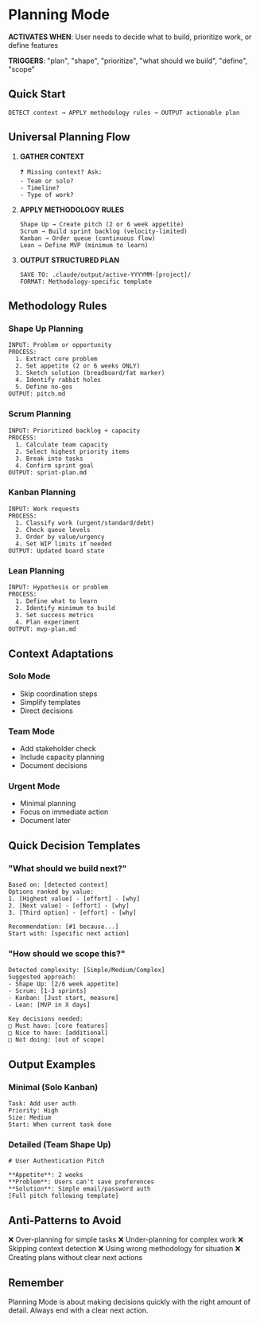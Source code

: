 # Planning Mode

**ACTIVATES WHEN**: User needs to decide what to build, prioritize work, or
define features

**TRIGGERS**: "plan", "shape", "prioritize", "what should we build", "define",
"scope"

## Quick Start

```
DETECT context → APPLY methodology rules → OUTPUT actionable plan
```

## Universal Planning Flow

1. **GATHER CONTEXT**
   ```
   ❓ Missing context? Ask:
   - Team or solo? 
   - Timeline?
   - Type of work?
   ```

2. **APPLY METHODOLOGY RULES**
   ```
   Shape Up → Create pitch (2 or 6 week appetite)
   Scrum → Build sprint backlog (velocity-limited)
   Kanban → Order queue (continuous flow)
   Lean → Define MVP (minimum to learn)
   ```

3. **OUTPUT STRUCTURED PLAN**
   ```
   SAVE TO: .claude/output/active-YYYYMM-[project]/
   FORMAT: Methodology-specific template
   ```

## Methodology Rules

### Shape Up Planning

```
INPUT: Problem or opportunity
PROCESS:
  1. Extract core problem
  2. Set appetite (2 or 6 weeks ONLY)
  3. Sketch solution (breadboard/fat marker)
  4. Identify rabbit holes
  5. Define no-gos
OUTPUT: pitch.md
```

### Scrum Planning

```
INPUT: Prioritized backlog + capacity
PROCESS:
  1. Calculate team capacity
  2. Select highest priority items
  3. Break into tasks
  4. Confirm sprint goal
OUTPUT: sprint-plan.md
```

### Kanban Planning

```
INPUT: Work requests
PROCESS:
  1. Classify work (urgent/standard/debt)
  2. Check queue levels
  3. Order by value/urgency
  4. Set WIP limits if needed
OUTPUT: Updated board state
```

### Lean Planning

```
INPUT: Hypothesis or problem
PROCESS:
  1. Define what to learn
  2. Identify minimum to build
  3. Set success metrics
  4. Plan experiment
OUTPUT: mvp-plan.md
```

## Context Adaptations

### Solo Mode

- Skip coordination steps
- Simplify templates
- Direct decisions

### Team Mode

- Add stakeholder check
- Include capacity planning
- Document decisions

### Urgent Mode

- Minimal planning
- Focus on immediate action
- Document later

## Quick Decision Templates

### "What should we build next?"

```
Based on: [detected context]
Options ranked by value:
1. [Highest value] - [effort] - [why]
2. [Next value] - [effort] - [why]
3. [Third option] - [effort] - [why]

Recommendation: [#1 because...]
Start with: [specific next action]
```

### "How should we scope this?"

```
Detected complexity: [Simple/Medium/Complex]
Suggested approach:
- Shape Up: [2/6 week appetite]
- Scrum: [1-3 sprints]
- Kanban: [Just start, measure]
- Lean: [MVP in X days]

Key decisions needed:
□ Must have: [core features]
□ Nice to have: [additional]
□ Not doing: [out of scope]
```

## Output Examples

### Minimal (Solo Kanban)

```
Task: Add user auth
Priority: High
Size: Medium
Start: When current task done
```

### Detailed (Team Shape Up)

```
# User Authentication Pitch

**Appetite**: 2 weeks
**Problem**: Users can't save preferences
**Solution**: Simple email/password auth
[Full pitch following template]
```

## Anti-Patterns to Avoid

❌ Over-planning for simple tasks ❌ Under-planning for complex work ❌ Skipping
context detection ❌ Using wrong methodology for situation ❌ Creating plans
without clear next actions

## Remember

Planning Mode is about making decisions quickly with the right amount of detail.
Always end with a clear next action.
